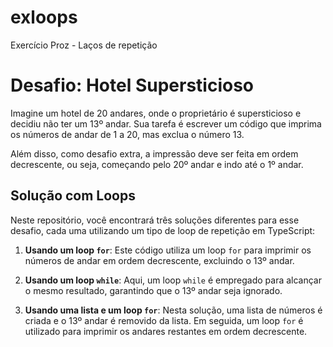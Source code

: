 # exloops
Exercício Proz - Laços de repetição

# Desafio: Hotel Supersticioso

Imagine um hotel de 20 andares, onde o proprietário é supersticioso e decidiu não ter um 13º andar. Sua tarefa é escrever um código que imprima os números de andar de 1 a 20, mas exclua o número 13.

Além disso, como desafio extra, a impressão deve ser feita em ordem decrescente, ou seja, começando pelo 20º andar e indo até o 1º andar.

## Solução com Loops

Neste repositório, você encontrará três soluções diferentes para esse desafio, cada uma utilizando um tipo de loop de repetição em TypeScript:

1. **Usando um loop `for`**: Este código utiliza um loop `for` para imprimir os números de andar em ordem decrescente, excluindo o 13º andar.

2. **Usando um loop `while`**: Aqui, um loop `while` é empregado para alcançar o mesmo resultado, garantindo que o 13º andar seja ignorado.

3. **Usando uma lista e um loop `for`**: Nesta solução, uma lista de números é criada e o 13º andar é removido da lista. Em seguida, um loop `for` é utilizado para imprimir os andares restantes em ordem decrescente.
